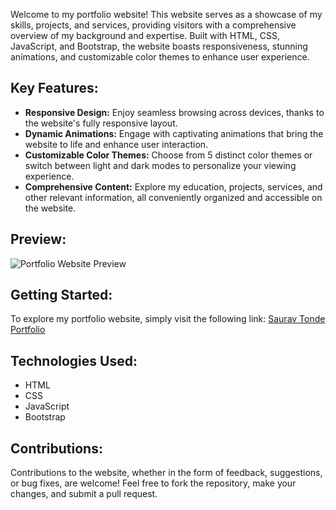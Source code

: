 

Welcome to my portfolio website! This website serves as a showcase of my skills, projects, and services, providing visitors with a comprehensive overview of my background and expertise. Built with HTML, CSS, JavaScript, and Bootstrap, the website boasts responsiveness, stunning animations, and customizable color themes to enhance user experience.

## Key Features:

- **Responsive Design:** Enjoy seamless browsing across devices, thanks to the website's fully responsive layout.
- **Dynamic Animations:** Engage with captivating animations that bring the website to life and enhance user interaction.
- **Customizable Color Themes:** Choose from 5 distinct color themes or switch between light and dark modes to personalize your viewing experience.
- **Comprehensive Content:** Explore my education, projects, services, and other relevant information, all conveniently organized and accessible on the website.

## Preview:

![Portfolio Website Preview](preview.png)

## Getting Started:

To explore my portfolio website, simply visit the following link: [Saurav Tonde Portfolio](https://sauravtonde.github.io/Portfolio/)

## Technologies Used:

- HTML
- CSS
- JavaScript
- Bootstrap

## Contributions:

Contributions to the website, whether in the form of feedback, suggestions, or bug fixes, are welcome! Feel free to fork the repository, make your changes, and submit a pull request.

